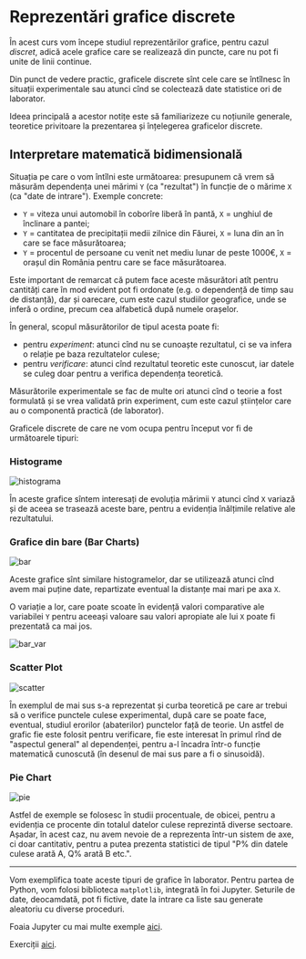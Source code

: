 # Reprezentări grafice discrete

În acest curs vom începe studiul reprezentărilor grafice, pentru cazul *discret*, adică
acele grafice care se realizează din puncte, care nu pot fi unite de linii continue.

Din punct de vedere practic, graficele discrete sînt cele care se întîlnesc în situații
experimentale sau atunci cînd se colectează date statistice ori de laborator.

Ideea principală a acestor notițe este să familiarizeze cu noțiunile generale, teoretice
privitoare la prezentarea și înțelegerea graficelor discrete.

## Interpretare matematică bidimensională
Situația pe care o vom întîlni este următoarea: presupunem că vrem să măsurăm dependența
unei mărimi `Y` (ca "rezultat") în funcție de o mărime `X` (ca "date de intrare").
Exemple concrete:
- `Y` = viteza unui automobil în coborîre liberă în pantă, `X` = unghiul de înclinare a pantei;
- `Y` = cantitatea de precipitații medii zilnice din Făurei, `X` = luna din an în care se face măsurătoarea;
- `Y` = procentul de persoane cu venit net mediu lunar de peste 1000€, `X` = orașul din România pentru care se face măsurătoarea.

Este important de remarcat că putem face aceste măsurători atît pentru cantități care în mod evident
pot fi ordonate (e.g. o dependență de timp sau de distanță), dar și oarecare, cum este cazul studiilor
geografice, unde se inferă o ordine, precum cea alfabetică după numele orașelor.

În general, scopul măsurătorilor de tipul acesta poate fi:
- pentru *experiment*: atunci cînd nu se cunoaște rezultatul, ci se va infera o relație pe baza rezultatelor culese;
- pentru *verificare*: atunci cînd rezultatul teoretic este cunoscut, iar datele se culeg doar pentru a verifica dependența teoretică.

Măsurătorile experimentale se fac de multe ori atunci cînd o teorie a fost formulată și se vrea validată
prin experiment, cum este cazul științelor care au o componentă practică (de laborator).

Graficele discrete de care ne vom ocupa pentru început vor fi de următoarele tipuri:

### Histograme
![histograma](https://matplotlibguide.readthedocs.io/en/latest/_images/histogramEx.png)

În aceste grafice sîntem interesați de evoluția mărimii `Y` atunci cînd `X` variază și de aceea
se trasează aceste bare, pentru a evidenția înălțimile relative ale rezultatului.

### Grafice din bare (Bar Charts)
![bar](https://matplotlibguide.readthedocs.io/en/latest/_images/barchartEx.png)

Aceste grafice sînt similare histogramelor, dar se utilizează atunci cînd avem mai puține date,
repartizate eventual la distanțe mai mari pe axa `X`.

O variație a lor, care poate scoate în evidență valori comparative ale variabilei `Y` pentru
aceeași valoare sau valori apropiate ale lui `X` poate fi prezentată ca mai jos.

![bar_var](https://matplotlibguide.readthedocs.io/en/latest/_images/barchartCombineEx.png)

### Scatter Plot
![scatter](https://matplotlibguide.readthedocs.io/en/latest/_images/fig_scatterEx.png)

În exemplul de mai sus s-a reprezentat și curba teoretică pe care ar trebui să o verifice punctele culese
experimental, după care se poate face, eventual, studiul erorilor (abaterilor) punctelor față de teorie.
Un astfel de grafic fie este folosit pentru verificare, fie este interesat în primul rînd de "aspectul general"
al dependenței, pentru a-l încadra într-o funcție matematică cunoscută (în desenul de mai sus pare a fi o sinusoidă).

### Pie Chart
![pie](https://matplotlibguide.readthedocs.io/en/latest/_images/pieEx.png)

Astfel de exemple se folosesc în studii procentuale, de obicei, pentru a evidenția ce procente
din totalul datelor culese reprezintă diverse sectoare. Așadar, în acest caz, nu avem nevoie
de a reprezenta într-un sistem de axe, ci doar cantitativ, pentru a putea prezenta statistici
de tipul "P% din datele culese arată A, Q% arată B etc.".

-----------------

Vom exemplifica toate aceste tipuri de grafice în laborator. Pentru partea de Python, vom folosi
biblioteca `matplotlib`, integrată în foi Jupyter. Seturile de date, deocamdată, pot fi fictive,
date la intrare ca liste sau generate aleatoriu cu diverse proceduri.

Foaia Jupyter cu mai multe exemple [aici](grafice-discrete.ipynb).

Exerciții [aici](exercitii-grafice.md).